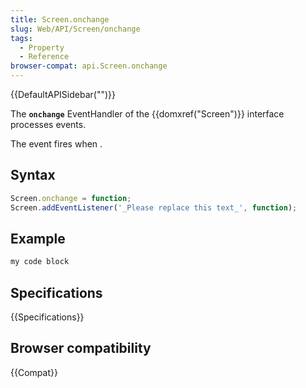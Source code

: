 ```yaml
---
title: Screen.onchange
slug: Web/API/Screen/onchange
tags:
  - Property
  - Reference
browser-compat: api.Screen.onchange
---
```

{{DefaultAPISidebar("")}}

The **`onchange`** EventHandler of the {{domxref("Screen")}} interface processes  events.

The  event fires when .

## Syntax

```js
Screen.onchange = function;
Screen.addEventListener('_Please replace this text_', function);
```

## Example

```js
my code block
```

## Specifications

{{Specifications}}

## Browser compatibility

{{Compat}}

